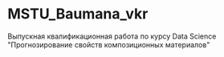 # MSTU_Baumana_vkr
Выпускная квалификационная работа по курсу Data Science "Прогнозирование свойств композиционных материалов"
